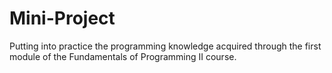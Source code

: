 # Mini-Project
Putting into practice the programming knowledge acquired through the first module of the Fundamentals of Programming II course.
